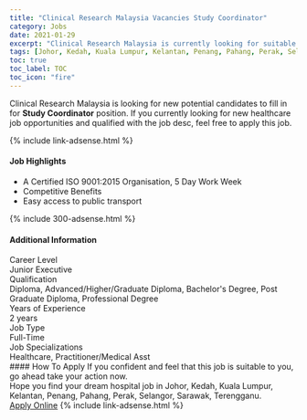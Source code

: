 ```yaml
---
title: "Clinical Research Malaysia Vacancies Study Coordinator" 
category: Jobs 
date: 2021-01-29 
excerpt: "Clinical Research Malaysia is currently looking for suitable person to fill in the Study Coordinator which positioned at Johor, Kedah, Kuala Lumpur, Kelantan, Penang, Pahang, Perak, Selangor, Sarawak, Terengganu" 
tags: [Johor, Kedah, Kuala Lumpur, Kelantan, Penang, Pahang, Perak, Selangor, Sarawak, Terengganu] 
toc: true 
toc_label: TOC 
toc_icon: "fire" 
--- 
```


<p>Clinical Research Malaysia is looking for new potential candidates to fill in for <b>Study Coordinator</b> position. If you currently looking for new healthcare job opportunities and qualified with the job desc, feel free to apply this job.
</p>{% include link-adsense.html %} 
<div><div><h4>Job Highlights</h4></div><div><ul><li><div><div><div><div></div></div></div><div><span>A Certified ISO 9001:2015 Organisation, 5 Day Work Week</span></div></div></li><li><div><div><div><div></div></div></div><div><span>Competitive Benefits</span></div></div></li><li><div><div><div><div></div></div></div><div><span>Easy access to public transport</span></div></div></li></ul></div></div> 
{% include 300-adsense.html %} 
<div><div><h4>Additional Information</h4></div><div><div><div><div><div><div><div><span>Career Level</span></div><div><span>Junior Executive</span></div></div></div></div><div><div><div><div><span>Qualification</span></div><div><span>Diploma, Advanced/Higher/Graduate Diploma, Bachelor's Degree, Post Graduate Diploma, Professional Degree</span></div></div></div></div><div><div><div><div><span>Years of Experience</span></div><div><span>2 years</span></div></div></div></div><div><div><div><div><span>Job Type</span></div><div><span>Full-Time</span></div></div></div></div><div><div><div><div><span>Job Specializations</span></div><div><span>Healthcare, Practitioner/Medical Asst</span></div></div></div></div></div></div></div></div> 
#### How To Apply 
If you confident and feel that this job is suitable to you, go ahead take your action now. <br/> 
Hope you find your dream hospital job in Johor, Kedah, Kuala Lumpur, Kelantan, Penang, Pahang, Perak, Selangor, Sarawak, Terengganu. <br/> 
<a href="https://www.jobstreet.com.my/en/job/study-coordinator-4471805?jobId=jobstreet-my-job-4471805&sectionRank=1&token=0~9695406e-2746-46ec-a2e5-2443e010e380&fr=SRP%20View%20In%20New%20Ta" class="btn btn--warning" target="_blank" rel="nofollow noopenner">Apply Online</a> 
{% include link-adsense.html %} 